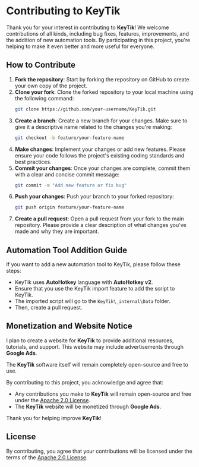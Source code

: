 # Contributing to KeyTik

Thank you for your interest in contributing to **KeyTik**! We welcome contributions of all kinds, including bug fixes, features, improvements, and the addition of new automation tools. By participating in this project, you're helping to make it even better and more useful for everyone.

## How to Contribute

1. **Fork the repository**: Start by forking the repository on GitHub to create your own copy of the project.
2. **Clone your fork**: Clone the forked repository to your local machine using the following command:
    ```bash
    git clone https://github.com/your-username/KeyTik.git
    ```
3. **Create a branch**: Create a new branch for your changes. Make sure to give it a descriptive name related to the changes you're making:
    ```bash
    git checkout -b feature/your-feature-name
    ```
4. **Make changes**: Implement your changes or add new features. Please ensure your code follows the project's existing coding standards and best practices.
5. **Commit your changes**: Once your changes are complete, commit them with a clear and concise commit message:
    ```bash
    git commit -m "Add new feature or fix bug"
    ```
6. **Push your changes**: Push your branch to your forked repository:
    ```bash
    git push origin feature/your-feature-name
    ```
7. **Create a pull request**: Open a pull request from your fork to the main repository. Please provide a clear description of what changes you've made and why they are important.

## Automation Tool Addition Guide

If you want to add a new automation tool to KeyTik, please follow these steps:

- KeyTik uses **AutoHotkey** language with **AutoHotkey v2**.
- Ensure that you use the KeyTik import feature to add the script to KeyTik.
- The imported script will go to the `KeyTik\_internal\Data` folder.
- Then, create a pull request.

## Monetization and Website Notice

I plan to create a website for **KeyTik** to provide additional resources, tutorials, and support. This website may include advertisements through **Google Ads**.

The **KeyTik** software itself will remain completely open-source and free to use.

By contributing to this project, you acknowledge and agree that:
- Any contributions you make to **KeyTik** will remain open-source and free under the [Apache 2.0 License](https://www.apache.org/licenses/LICENSE-2.0).  
- The **KeyTik** website will be monetized through **Google Ads**.

Thank you for helping improve **KeyTik**!

## License

By contributing, you agree that your contributions will be licensed under the terms of the [Apache 2.0 License](https://www.apache.org/licenses/LICENSE-2.0).
